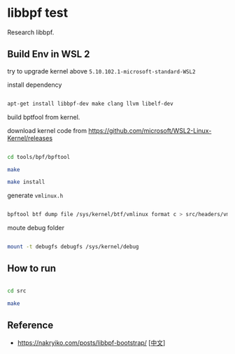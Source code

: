 # libbpf test
Research libbpf.

## Build Env in WSL 2

try to upgrade kernel above `5.10.102.1-microsoft-standard-WSL2`


install dependency

```bash

apt-get install libbpf-dev make clang llvm libelf-dev

```

build bptfool from kernel. 

download kernel code from https://github.com/microsoft/WSL2-Linux-Kernel/releases

```bash

cd tools/bpf/bpftool

make

make install

```

generate `vmlinux.h`

```bash

bpftool btf dump file /sys/kernel/btf/vmlinux format c > src/headers/vmlinux.h

```

moute debug folder

```bash

mount -t debugfs debugfs /sys/kernel/debug

```

## How to run

```bash

cd src

make

```

## Reference

- https://nakryiko.com/posts/libbpf-bootstrap/ [[中文](https://zhuanlan.zhihu.com/p/486585330)]
